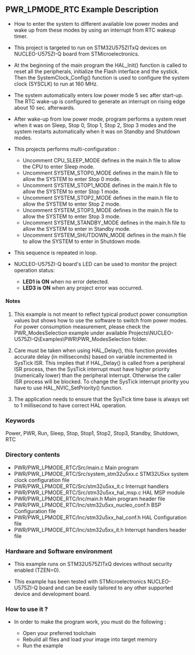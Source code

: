 ## <b>PWR_LPMODE_RTC Example Description</b>

-   How to enter the system to different available low power modes and wake up from
these modes by using an interrupt from RTC wakeup timer.

-   This project is targeted to run on STM32U575ZITxQ devices on NUCLEO-U575ZI-Q board from STMicroelectronics.

-   At the beginning of the main program the HAL_Init() function is called to reset
all the peripherals, initialize the Flash interface and the systick.
Then the SystemClock_Config() function is used to configure the system clock (SYSCLK) to run at 160 MHz.

-   The system automatically enters low power mode 5 sec after start-up.
The RTC wake-up is configured to generate an interrupt on rising edge about 10 sec. afterwards.

-   After wake-up from low power mode, program performs a system reset when it was on Sleep, Stop 0, Stop 1,
Stop 2, Stop 3 modes and the system restarts automatically when it was on Standby and Shutdown modes.

-   This projects performs multi-configuration :

    -   Uncomment CPU_SLEEP_MODE defines in the main.h file to allow the CPU to enter Sleep mode.
    -   Uncomment SYSTEM_STOP0_MODE defines in the main.h file to allow the SYSTEM to enter Stop 0 mode.
    -   Uncomment SYSTEM_STOP1_MODE defines in the main.h file to allow the SYSTEM to enter Stop 1 mode.
    -   Uncomment SYSTEM_STOP2_MODE defines in the main.h file to allow the SYSTEM to enter Stop 2 mode.
    -   Uncomment SYSTEM_STOP3_MODE defines in the main.h file to allow the SYSTEM to enter Stop 3 mode.
    -   Uncomment SYSTEM_STANDBY_MODE defines in the main.h file to allow the SYSTEM to enter in Standby mode.
    -   Uncomment SYSTEM_SHUTDOWN_MODE defines in the main.h file to allow the SYSTEM to enter in Shutdown mode.

-   This sequence is repeated in loop.

-   NUCLEO-U575ZI-Q board's LED can be used to monitor the project operation status:

    -   **LED1 is ON** when no error detected.
    -   **LED3 is ON** when any project error was occurred.

#### <b>Notes</b>

 1. This example is not meant to reflect typical product power consumption values but shows how to use the software to switch from power modes.
For power consumption measurement, please check the PWR_ModesSelection example under  available Projects\NUCLEO-U575ZI-Q\Examples\PWR\PWR_ModesSelection folder.

 2. Care must be taken when using HAL_Delay(), this function provides accurate delay (in milliseconds)
    based on variable incremented in SysTick ISR. This implies that if HAL_Delay() is called from
    a peripheral ISR process, then the SysTick interrupt must have higher priority (numerically lower)
    than the peripheral interrupt. Otherwise the caller ISR process will be blocked.
    To change the SysTick interrupt priority you have to use HAL_NVIC_SetPriority() function.

 3. The application needs to ensure that the SysTick time base is always set to 1 millisecond
    to have correct HAL operation.

### <b>Keywords</b>

Power, PWR, Run, Sleep, Stop, Stop1, Stop2, Stop3, Standby, Shutdown, RTC

### <b>Directory contents</b>

-   PWR/PWR_LPMODE_RTC/Src/main.c                  Main program
-   PWR/PWR_LPMODE_RTC/Src/system_stm32u5xx.c      STM32U5xx system clock configuration file
-   PWR/PWR_LPMODE_RTC/Src/stm32u5xx_it.c          Interrupt handlers
-   PWR/PWR_LPMODE_RTC/Src/stm32u5xx_hal_msp.c     HAL MSP module
-   PWR/PWR_LPMODE_RTC/Inc/main.h                  Main program header file
-   PWR/PWR_LPMODE_RTC/Inc/stm32u5xx_nucleo_conf.h BSP Configuration file
-   PWR/PWR_LPMODE_RTC/Inc/stm32u5xx_hal_conf.h    HAL Configuration file
-   PWR/PWR_LPMODE_RTC/Inc/stm32u5xx_it.h          Interrupt handlers header file

### <b>Hardware and Software environment</b>

-   This example runs on STM32U575ZITxQ devices without security enabled (TZEN=0).

-   This example has been tested with STMicroelectronics NUCLEO-U575ZI-Q
    board and can be easily tailored to any other supported device
    and development board.

### <b>How to use it ?</b>

-   In order to make the program work, you must do the following :

    -   Open your preferred toolchain
    -   Rebuild all files and load your image into target memory
    -   Run the example

